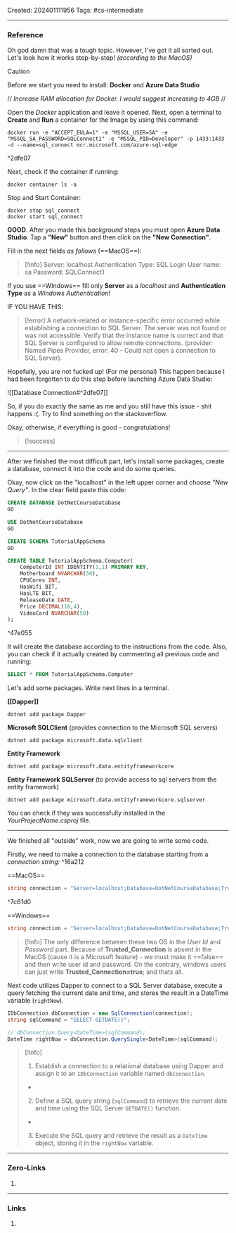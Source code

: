Created: 202401111956
Tags: #cs-intermediate 

---
### Reference

Oh god damn that was a tough topic. However, I've got it all sorted out. Let's look how it works step-by-step! *(according to the MacOS)*

>[!caution]
Before we start you need to install: **Docker** and **Azure Data Studio**

// *Increase RAM allocation for Docker. I would suggest increasing to 4GB* //

Open the *Docker* application and leave it opened. Next, open a terminal to **Create** and **Run** a container for the Image by using this command:

```shell
docker run -e "ACCEPT_EULA=1" -e "MSSQL_USER=SA" -e "MSSQL_SA_PASSWORD=SQLConnect1" -e "MSSQL_PID=Developer" -p 1433:1433 -d --name=sql_connect mcr.microsoft.com/azure-sql-edge
```

^2dfe07

Next, check if the container if running:

```shell
docker container ls -a
```

Stop and Start Container:

```shell
docker stop sql_connect
docker start sql_connect
```

**GOOD**. After you made this *background* steps you must open **Azure Data Studio**. 
Tap a **"New"** button and then click on the **"New Connection"**. 

Fill in the next fields *as follows* (==MacOS==):

>[!info]
>Server: localhost
>Authentication Type: SQL Login
>User name: sa
>Password: SQLConnect1

If you use ==WIndows== fill only **Server** as a *localhost* and **Authentication Type** as a *Windows Authentication*! 

IF YOU HAVE THIS:

>[!error]
>A network-related or instance-specific error occurred while establishing a connection to SQL Server. The server was not found or was not accessible. Verify that the instance name is correct and that SQL Server is configured to allow remote connections. (provider: Named Pipes Provider, error: 40 - Could not open a connection to SQL Server).

Hopefully, you are not fucked up! (For me personal) This happen because I had been forgotten to do this step before launching Azure Data Studio:

![[Database Connection#^2dfe07]]

So, if you do exactly the same as me and you still have this issue - shit happens :(. Try to find something on the stackoverflow. 

Okay, otherwise, if everything is good - congratulations!

>[!success]

* * *
After we finished the most difficult part, let's install some packages, create a database, connect it into the code and do some queries. 

Okay, now click on the "localhost" in the left upper corner and choose *"New Query"*. In the clear field paste this code:

```sql
CREATE DATABASE DotNetCourseDatabase
GO

USE DotNetCourseDatabase
GO

CREATE SCHEMA TutorialAppSchema
GO

CREATE TABLE TutorialAppSchema.Computer(
    ComputerId INT IDENTITY(1,1) PRIMARY KEY,
    Motherboard NVARCHAR(50),
    CPUCores INT,
    HasWifi BIT,
    HasLTE BIT,
    ReleaseDate DATE,
    Price DECIMAL(18,4),
    VideoCard NVARCHAR(50)
);
```

^47e055

It will create the database according to the instructions from the code. Also, you can check if it actually created by commenting all previous code and running:

```sql
SELECT * FROM TutorialAppSchema.Computer
```

Let's add some packages. Write next lines in a terminal. 

**[[Dapper]]**
```shell
dotnet add package Dapper
```

**Microsoft SQLClient** (provides connection to the Microsoft SQL servers)
```shell
dotnet add package microsoft.data.sqlclient
```

**Entity Framework**
```shell
dotnet add package microsoft.data.entityframeworkcore
```

**Entity Framework SQLServer** (to provide access to sql servers from the entity framework) 
```shell
dotnet add package microsoft.data.entityframeworkcore.sqlserver
```

You can check if they was successfully installed in the *YourProjectName.csproj* file. 

* * *

We finished all "outside" work, now we are going to write some code. 

Firstly, we need to make a connection to the database starting from a *connection string:* ^16a212

==MacOS==
```cs
string connection = "Server=localhost;Database=DotNetCourseDatabase;TrustServerCertificate=true;Trusted_Connection=false;User Id=sa;Password=SQLConnect1;";
```

^7c61d0


==Windows==
```cs
string connection = "Server=localhost;Database=DotNetCourseDatabase;TrustServerCertificate=true;Trusted_Connection=true;Password=SQLConnect1;";
```

>[!info]
>The only difference between these two OS in the *User Id* and *Password* part. Because of **Trusted_Connection** is absent in the MacOS (cause it is a Microsoft feature) - we must make it ==false== and then write user id and password. On the contrary, windows users can just write **Trusted_Connection=true**; and thats all. 

Next code utilizes Dapper to connect to a SQL Server database, execute a query fetching the current date and time, and stores the result in a DateTime variable (`rightNow`).

```cs
IDbConnection dbConnection = new SqlConnection(connection);
string sqlCommand = "SELECT GETDATE()"; 

// dbConnection.Query<DateTime>(sqlCommand);
DateTime rightNow = dbConnection.QuerySingle<DateTime>(sqlCommand);
```

>[!info]
>1. Establish a connection to a relational database using Dapper and assign it to an `IDbConnection` variable named `dbConnection`.
>   -
>   
>2. Define a SQL query string (`sqlCommand`) to retrieve the current date and time using the SQL Server `GETDATE()` function.
>   -
> 
>3. Execute the SQL query and retrieve the result as a `DateTime` object, storing it in the `rightNow` variable.


---
### Zero-Links

1. 

-------
### Links

1. 